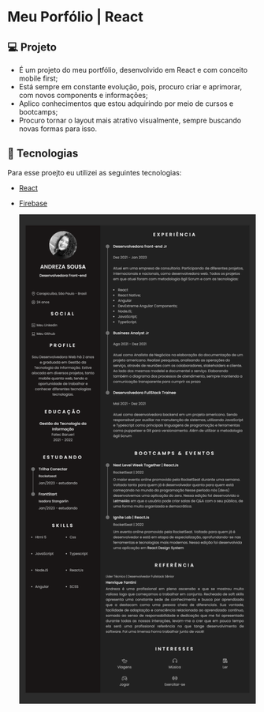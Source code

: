 # Meu Porfólio | React

## 💻 Projeto
- É um projeto do meu portfólio, desenvolvido em React e com conceito mobile first;
- Está sempre em constante evolução, pois, procuro criar e aprimorar, com novos components e informações;
- Aplico conhecimentos que estou adquirindo por meio de cursos e bootcamps;
- Procuro tornar o layout mais atrativo visualmente, sempre buscando novas formas para isso.

## 🧪 Tecnologias

Para esse proejto eu utilizei as seguintes tecnologias:
- [React](https://react.dev/learn)
- [Firebase](https://firebase.google.com/?hl=pt-br)
  
  <img src="https://raw.githubusercontent.com/andrezadesousa/my-cv/master/src/assets/image/image-desktop.png" />

